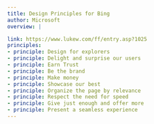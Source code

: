 ```yaml
---
title: Design Principles for Bing
author: Microsoft
overview: |

link: https://www.lukew.com/ff/entry.asp?1025
principles:
- principle: Design for explorers
- principle: Delight and surprise our users
- principle: Earn Trust
- principle: Be the brand
- principle: Make money
- principle: Showcase our best
- principle: Organize the page by relevance
- principle: Respect the need for speed
- principle: Give just enough and offer more
- principle: Present a seamless experience
---
```

